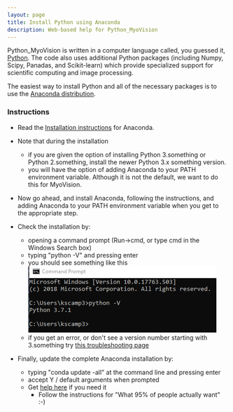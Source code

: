 ```yaml
---
layout: page
title: Install Python using Anaconda
description: Web-based help for Python_MyoVision
---
```


Python_MyoVision is written in a computer language called, you guessed it, [Python](https://www.python.org/). The code also uses additional Python packages (including Numpy, Scipy, Panadas, and Scikit-learn) which provide specialized support for scientific computing and image processing.

The easiest way to install Python and all of the necessary packages is to use the [Anaconda distribution](https://www.anaconda.com/distribution/).

### Instructions

+ Read the [Installation instructions](https://docs.anaconda.com/anaconda/install/windows/) for Anaconda.  

+ Note that during the installation
  + if you are given the option of installing Python 3.something or Python 2.something, install the newer Python 3.x something version.
  + you will have the option of adding Anaconda to your PATH environment variable. Although it is not the default, we want to do this for MyoVision.  

+ Now go ahead, and install Anaconda, following the instructions, and adding Anaconda to your PATH environment variable when you get to the appropriate step.  

+ Check the installation by:
  + opening a command prompt (Run->cmd, or type cmd in the Windows Search box)
  + typing "python -V" and pressing enter
  + you should see something like this  
![python_version_check.png](python_version_check.png)
  + if you get an error, or don't see a version number starting with 3.something try [this troubleshooting page](https://docs.anaconda.com/anaconda/user-guide/troubleshooting/)  

+ Finally, update the complete Anaconda installation by:
  + typing "conda update -all" at the command line and pressing enter
  + accept Y / default arguments when prompted
  + Get [help here](https://www.anaconda.com/keeping-anaconda-date/) if you need it
    + Follow the instructions for "What 95% of people actually want" :-)



